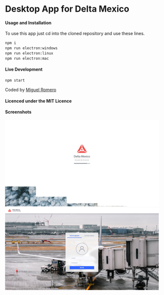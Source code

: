 # Desktop App for Delta Mexico

#### Usage and Installation

To use this app just cd into the cloned repository and use these lines.

```bash
npm i
npm run electron:windows
npm run electron:linux
npm run electron:mac
```

#### Live Development

```bash
npm start
```

Coded by [Miguel Romero](https://github.com/matadorhernan)

#### Licenced under the MIT Licence

#### Screenshots

![Login Page](/build/SharedScreenshot2.jpg)
![Login Page](/build/SharedScreenshot.jpg)
